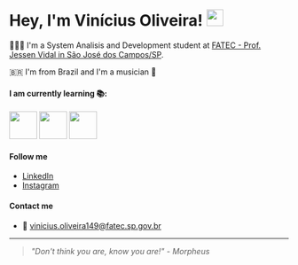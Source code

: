 # Hey, I'm Vinícius Oliveira! <img src="https://raw.githubusercontent.com/MartinHeinz/MartinHeinz/master/wave.gif" width="30px">

👨🏻‍🎓 I'm a System Analisis and Development student at [FATEC - Prof. Jessen Vidal in São José dos Campos/SP](https://fatecsjc-prd.azurewebsites.net/). 

🇧🇷 I'm from Brazil and I'm a musician 🎸 


#### I am currently learning 📚:

<img src="https://github.com/vinicius-hso/vinicius-hso/blob/main/python.png" width="50" height="50"> <img src="https://github.com/vinicius-hso/vinicius-hso/blob/main/HTML5.png" width="50" height="50"> <img src="https://github.com/vinicius-hso/vinicius-hso/blob/main/css512.png" width="50" height="50">

#### Follow me

* [LinkedIn](https://www.linkedin.com/in/viniciushso/)
* [Instagram](https://www.instagram.com/viniciushso/)

#### Contact me

* 📧 vinicius.oliveira149@fatec.sp.gov.br

----------

> _"Don't think you are, know you are!" - Morpheus_

